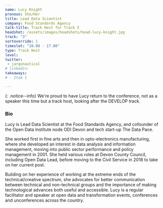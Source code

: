 ```yaml
---
name: Lucy Knight
pronoun: She/Her
title: Lead Data Scientist 
company: Food Standards Agency
talk-title: Track Host for Track 3
headshot: /assets/images/headshots/head-lucy-knight.jpg
track: "3"
sortoverride: 1
timeslot: "10.00 - 17.00"
type: Track Host
level: 
twitter:
 - jargonautical 
# linkedin: 
takeaways:
# - Item 1

---
```

{: .notice--info} 
We're proud to have Lucy return to the conference, not as a speaker this time but a track host, looking after the DEVELOP track. 

<h3>Bio</h3>
Lucy is Lead Data Scientist at the Food Standards Agency, and cofounder of the Open Data Institute node ODI Devon and tech start-up The Data Pace. 

She worked first in fine arts and then in opto-electronics manufacturing, where she developed an interest in data analysis and information management, moving into public sector performance and policy management in 2001. She held various roles at Devon County Council, including Open Data Lead, before moving to the Civil Service in 2018 to take on her current post.

Building on her experience of working at the extreme ends of the technical/creative spectrum, she advocates for better communication between technical and non-technical groups and the importance of making technological advances both useful and accessible. Lucy is a regular facilitator and speaker at open data and transformation events, conferences and unconferences across the country.

